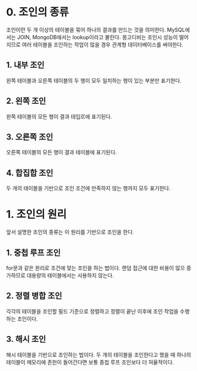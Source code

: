 # 0. 조인의 종류

조인이란 두 개 이상의 테이블을 묶어 하나의 결과를 만드는 것을 의미한다.
MySQL에서는 JOIN, MongoDB에서는 lookup이라고 불린다.
몽고디비는 조인시 성능이 떨어지므로 여러 테이블을 조인하는 작업이 많을 경우 관계형 데이터베이스를 써야한다.

## 1. 내부 조인

왼쪽 테이블과 오른쪽 테이블의 두 행이 모두 일치하는 행이 있는 부분만 표기한다.

## 2. 왼쪽 조인

왼쪽 테이블의 모든 행이 결과 테입르에 표기된다.

## 3. 오른쪽 조인

오른쪽 테이블의 모든 행이 결과 테이블에 표기된다.

## 4. 합집합 조인

두 개의 테이블을 기반으로 조인 조건에 만족하지 않는 행까지 모두 표기한다.

# 1. 조인의 원리

앞서 설명한 조인의 종류는 이 원리를 기반으로 조인을 한다.

## 1. 중첩 루프 조인

for문과 같은 원리로 조건에 맞는 조인을 하는 법이다. 랜덤 접근에 대한 비용이 많으 증가하므로 대용량의 테이블에서는 사용하지 않는다.

## 2. 정렬 병합 조인

각각의 테이블을 조인할 필드 기준으로 정렬하고 정렬이 끝난 이후에 조인 작업을 수행하는 조인이다.

## 3. 해시 조인

해시 테이블을 기반으로 조인하는 법이다. 두 개의 테이블을 조인한다고 했을 때 하나의 테이블이 메모리에 존헌이 들어간다면 보통 중첩 루프 조인보다 더 혀율적이다.
